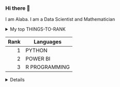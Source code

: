 ### Hi there 👋
I am Alaba. I am a Data Scientist and Mathematician

<details>
<summary>My top THINGS-TO-RANK</summary>

YOUR TABLE

</details>

| Rank | Languages     |
|-----:|---------------|
|     1|PYTHON         |
|     2|POWER BI       |
|     3|R PROGRAMMING  | 

<details>

---
> If we pull together and commit ourselves, then we can push through anything.
- Alaba the Data Sceintist

  ## About me
I am Alaba Ogungbite. Data Scientist and Mathematician








Some basic Git commands are:
```
git status
git add
git commit
```

<picture>
  <source media="(prefers-color-scheme: dark)" srcset="https://www.vecteezy.com/photo/5442693-data-science-analytics-internet-and-technology-concept-concept">
  <source media="(prefers-color-scheme: light)" srcset=
  <img alt="Shows an illustrated sun in light mode and a moon with stars in dark mode." src="https://www.vecteezy.com/photo/5442693-data-science-analytics-internet-and-technology-concept-concept">
</picture>

> [!NOTE]
> Useful information that users should know, even when skimming content.

> [!TIP]
> Helpful advice for doing things better or more easily.

> [!IMPORTANT]
> Key information users need to know to achieve their goal.

> [!WARNING]
> Urgent info that needs immediate user attention to avoid problems.

> [!CAUTION]
> Advises about risks or negative outcomes of certain actions.
